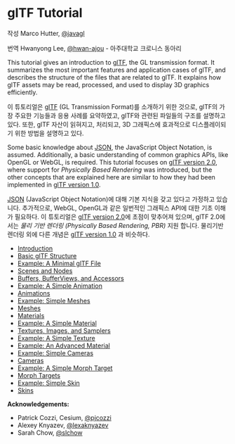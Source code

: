 # glTF Tutorial

작성 Marco Hutter, [@javagl](https://github.com/javagl)

번역 Hwanyong Lee, [@hwan-ajou](https://github.com/Ajou-Khronies/) - 아주대학교 크로니스 동아리

This tutorial gives an introduction to [glTF](https://www.khronos.org/gltf), the GL transmission format. It summarizes the most important features and application cases of glTF, and describes the structure of the files that are related to glTF. It explains how glTF assets may be read, processed, and used to display 3D graphics efficiently.

이 튜토리얼은 [glTF](https://www.khronos.org/gltf) (GL Transmission Format)를 소개하기 위한 것으로, glTF의 가장 주요한 기능들과 응용 사례를 요약하였고, glTF와 관련된 파일들의 구조를 설명하고 있다. 또한, glTF 자산이 읽혀지고, 처리되고, 3D 그래픽스에 효과적으로 디스플레이되기 위한 방법을 설명하고 있다. 

Some basic knowledge about [JSON](https://json.org/), the JavaScript Object Notation, is assumed. Additionally, a basic understanding of common graphics APIs, like OpenGL or WebGL, is required. This tutorial focuses on [glTF version 2.0](https://www.khronos.org/registry/glTF/specs/2.0/glTF-2.0.html), where support for *Physically Based Rendering* was introduced, but the other concepts that are explained here are similar to how they had been implemented in [glTF version 1.0](https://github.com/KhronosGroup/glTF/tree/main/specification/1.0). 

[JSON](https://json.org/) (JavaScript Object Notation)에 대해 기본 지식을 갖고 있다고 가정하고 있습니다. 추가적으로, WebGL, OpenGL과 같은 일번적인 그래픽스 API에 대한 기초 이해가 필요하다. 이 튜토리얼은 [glTF version 2.0](https://www.khronos.org/registry/glTF/specs/2.0/glTF-2.0.html)에 초점이 맞추어져 있으며, glTF 2.0에서는 *물리 기반 렌더링 (Physically Based Rendering, PBR)* 지원 합니다. 물리기반 렌더링 외에 다른 개념은 [glTF version 1.0](https://github.com/KhronosGroup/glTF/tree/main/specification/1.0) 과 비슷하다. 


- [Introduction](gltfTutorial_001_Introduction.md)
- [Basic glTF Structure](gltfTutorial_002_BasicGltfStructure.md)
- [Example: A Minimal glTF File](gltfTutorial_003_MinimalGltfFile.md)
- [Scenes and Nodes](gltfTutorial_004_ScenesNodes.md)
- [Buffers, BufferViews, and Accessors](gltfTutorial_005_BuffersBufferViewsAccessors.md)
- [Example: A Simple Animation](gltfTutorial_006_SimpleAnimation.md)
- [Animations](gltfTutorial_007_Animations.md)
- [Example: Simple Meshes](gltfTutorial_008_SimpleMeshes.md)
- [Meshes](gltfTutorial_009_Meshes.md)
- [Materials](gltfTutorial_010_Materials.md)
- [Example: A Simple Material](gltfTutorial_011_SimpleMaterial.md)
- [Textures, Images, and Samplers](gltfTutorial_012_TexturesImagesSamplers.md)
- [Example: A Simple Texture](gltfTutorial_013_SimpleTexture.md)
- [Example: An Advanced Material](gltfTutorial_014_AdvancedMaterial.md)
- [Example: Simple Cameras](gltfTutorial_015_SimpleCameras.md)
- [Cameras](gltfTutorial_016_Cameras.md)
- [Example: A Simple Morph Target](gltfTutorial_017_SimpleMorphTarget.md)
- [Morph Targets](gltfTutorial_018_MorphTargets.md)
- [Example: Simple Skin](gltfTutorial_019_SimpleSkin.md)
- [Skins](gltfTutorial_020_Skins.md)


**Acknowledgements:**

- Patrick Cozzi, Cesium, [@pjcozzi](https://twitter.com/pjcozzi)
- Alexey Knyazev, [@lexaknyazev](https://github.com/lexaknyazev)
- Sarah Chow, [@slchow](https://github.com/slchow)
